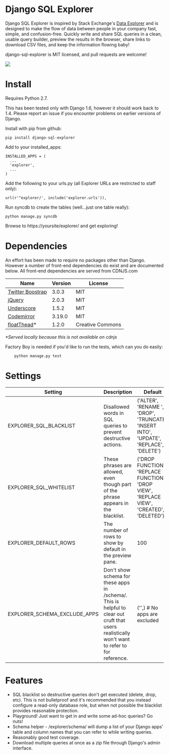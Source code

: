 Django SQL Explorer
==================

Django SQL Explorer is inspired by Stack Exchange's [Data Explorer](http://data.stackexchange.com/stackoverflow/queries) and is designed to make the flow of data between people in your company fast, simple, and confusion-free. Quickly write and share SQL queries in a clean, usable query builder, preview the results in the browser, share links to download CSV files, and keep the information flowing baby!

django-sql-explorer is MIT licensed, and pull requests are welcome!

![](http://www.untrod.com/django-sql-explorer/query2.jpg)

Install
=======

Requires Python 2.7.

This has been tested only with Django 1.6, however it should work back to 1.4. Please report an issue if you encounter problems on earlier versions of Django.

Install with pip from github:

    pip install django-sql-explorer

Add to your installed_apps:

    INSTALLED_APPS = (
      ...
      'explorer',
      ...
    )

Add the following to your urls.py (all Explorer URLs are restricted to staff only):

    url(r'^explorer/', include('explorer.urls')),

Run syncdb to create the tables (well...just one table really):
    
    python manage.py syncdb

Browse to https://yoursite/explorer/ and get exploring!


Dependencies
============

An effort has been made to require no packages other than Django. However a number of front-end dependencies do exist and are documented below. All front-end dependencies are served from CDNJS.com

Name | Version | License
--- | --- | ---
[Twitter Boostrap](http://getbootstrap.com/) | 3.0.3 | MIT
[jQuery](http://jquery.com/) | 2.0.3 | MIT
[Underscore](http://underscorejs.org/) | 1.5.2 | MIT
[Codemirror](http://codemirror.net/) | 3.19.0 | MIT
[floatThead](http://mkoryak.github.io/floatThead/)* | 1.2.0 | Creative Commons

_*Served locally because this is not available on cdnjs_

Factory Boy is needed if you'd like to run the tests, which can you do easily:

        python manage.py test


Settings
========

Setting | Description | Default
--------|-------------|--------
EXPLORER_SQL_BLACKLIST | Disallowed words in SQL queries to prevent destructive actions. | ('ALTER', 'RENAME ', 'DROP', 'TRUNCATE', 'INSERT INTO', 'UPDATE', 'REPLACE', 'DELETE')
EXPLORER_SQL_WHITELIST | These phrases are allowed, even though part of the phrase appears in the blacklist. | ('DROP FUNCTION', 'REPLACE FUNCTION', 'DROP VIEW', 'REPLACE VIEW', 'CREATED', 'DELETED')
EXPLORER_DEFAULT_ROWS | The number of rows to show by default in the preview pane. | 100
EXPLORER_SCHEMA_EXCLUDE_APPS | Don't show schema for these apps in /schema/. This is helpful to clear out cruft that users realistically won't want to refer to for reference. | ('',)  # No apps are excluded


Features
========

- SQL blacklist so destructive queries don't get executed (delete, drop, etc). This is not bulletproof and it's recommended that you instead configure a read-only database role, but when not possible the blacklist provides reasonable protection.
- Playground! Just want to get in and write some ad-hoc queries? Go nuts!
- Schema helper - /explorer/schema/ will dump a list of your Django apps' table and column names that you can refer to while writing queries.
- Reasonably good test coverage.
- Download multiple queries at once as a zip file through Django's admin interface.
